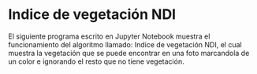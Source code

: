 # Indice de vegetación NDI

El siguiente programa escrito en Jupyter Notebook muestra el funcionamiento del algoritmo llamado: Indice de vegetación NDI, el cual muestra la vegetación que se puede encontrar en una foto marcandola de un color e ignorando el resto que no tiene vegetación.
